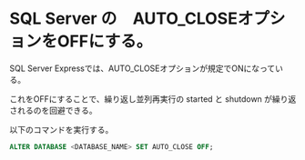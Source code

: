 # SQL Server の　AUTO_CLOSEオプションをOFFにする。

SQL Server Expressでは、AUTO_CLOSEオプションが規定でONになっている。

これをOFFにすることで、繰り返し並列再実行の started と shutdown が繰り返されるのを回避できる。

以下のコマンドを実行する。

```SQL
ALTER DATABASE <DATABASE_NAME> SET AUTO_CLOSE OFF;
```
